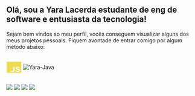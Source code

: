 ## Olá, sou a Yara Lacerda estudante de eng de software e entusiasta da tecnologia!

Sejam bem vindos ao meu perfil, vocês conseguem visualizar alguns dos meus projetos pessoais.
Fiquem avontade de entrar comigo por algum método abaixo:

<div style="display: inline_block"><br>
  <img align="center" alt="Yara-Js" height="30" width="40" src="https://raw.githubusercontent.com/devicons/devicon/master/icons/javascript/javascript-plain.svg">
  <img align="center" alt="Yara-Java" height="30" width="40" src="https://ravel.com.br/blog/wp-content/uploads/2020/09/Java-Capa.png">
</div>
  
  ##
 
<div> 
  <a href="https://www.instagram.com/yaralcm/" target="_blank"><img src="https://img.shields.io/badge/-Instagram-%23E4405F?style=for-the-badge&logo=instagram&logoColor=white" target="_blank"></a>
  <a href = ""><img src="https://img.shields.io/badge/-Gmail-%23333?style=for-the-badge&logo=gmail&logoColor=white" target="_blank"></a>
  <a href="https://www.linkedin.com/in/yara-moraes-b17b53210/" target="_blank"><img src="https://img.shields.io/badge/-LinkedIn-%230077B5?style=for-the-badge&logo=linkedin&logoColor=white" target="_blank"></a> 
  <a ><img src="https://img.shields.io/badge/Discord-7289DA?style=for-the-badge&logo=discord&logoColor=white"></a>
</div>
